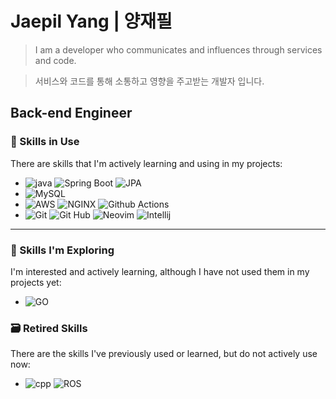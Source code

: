 # Jaepil Yang | 양재필

> I am a developer who communicates and influences through services and code.

> 서비스와 코드를 통해 소통하고 영향을 주고받는 개발자 입니다.

## Back-end Engineer

### 🚀 Skills in Use

There are skills that I'm actively learning and using in my projects:

- ![java](https://img.shields.io/badge/java-007396?style=flat-square) 
![Spring Boot](https://img.shields.io/badge/Spring%20boot-%236DB33F?style=flat-square&logo=Spring%20Boot&logoColor=white) 
![JPA](https://img.shields.io/badge/Spring%20Data%20JPA-%236DB33F?style=flat-square)<br>
- ![MySQL](https://img.shields.io/badge/MySQL-%234479A1?style=flat-square&logo=MySQL&logoColor=white)<br>
- ![AWS](https://img.shields.io/badge/AWS-%23232F3E?style=flat-square&logo=amazonaws&logoColor=white) 
![NGINX](https://img.shields.io/badge/NGINX-%23009639?style=flat-square&logo=NGINX&logoColor=white)
![Github Actions](https://img.shields.io/badge/GitHub%20Actions-%232088FF?style=flat-square&logo=github%20Actions&logoColor=white)<br>
- ![Git](https://img.shields.io/badge/Git-%23F05032?style=flat-square&logo=git&logoColor=white) 
![Git Hub](https://img.shields.io/badge/GitHub-%23181717?style=flat-square&logo=github&logoColor=white)
![Neovim](https://img.shields.io/badge/Neovim-%2357A143?style=flat-square&logo=neovim&logoColor=white) 
![Intellij](https://img.shields.io/badge/IntelliJ%20IDEA-%23000000?style=flat-square&logo=intellijidea&logoColor=white)<br>

---

### 🌱 Skills I'm Exploring

I'm interested and actively learning, although I have not used them in my projects yet:

- ![GO](https://img.shields.io/badge/GO-%2300ADD8?style=flat-square&logo=go&logoColor=white)<br>

### 🗃️ Retired Skills

There are the skills I've previously used or learned, but do not actively use now:

- ![cpp](https://img.shields.io/badge/C%2B%2B-%2300599C?style=flat-square&logo=C%2B%2B&logoColor=white)
![ROS](https://img.shields.io/badge/ROS-%2322314E?style=flat-square&logo=ROS&logoColor=white)

